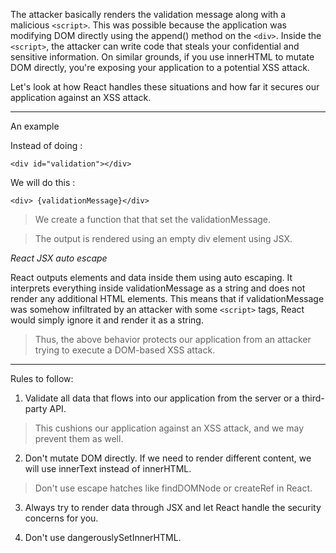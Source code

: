 The attacker basically renders the validation message along with a malicious ``<script>``. This was possible because the application was modifying DOM directly using the append() method on the ``<div>``. Inside the ``<script>``, the attacker can write code that steals your confidential and sensitive information. On similar grounds, if you use innerHTML to mutate DOM directly, you're exposing your application to a potential XSS attack. 

Let's look at how React handles these situations and how far it secures our application against an XSS attack. 

<hr>

An example

Instead of  doing :

`<div id="validation"></div>`

We will do this :

`<div> {validationMessage}</div>`

> We create a function that that set the validationMessage. 

> The output is rendered using an empty div element using JSX.

*React JSX auto escape*

React outputs elements and data inside them using auto escaping. It interprets everything inside validationMessage as a string and does not render any additional HTML elements. This means that if validationMessage was somehow infiltrated by an attacker with some ``<script>`` tags, React would simply ignore it and render it as a string. 

> Thus, the above behavior protects our application from an attacker trying to execute a DOM-based XSS attack.

<hr>

Rules to follow:

1. Validate all data that flows into our application from the server or a third-party API. 
> This cushions our application against an XSS attack, and we may prevent them as well.

2. Don't mutate DOM directly. If we need to render different content, we will use innerText instead of innerHTML. 
> Don't use escape hatches like findDOMNode or createRef in React.

3. Always try to render data through JSX and let React handle the security concerns for you.

4. Don't use dangerouslySetInnerHTML.